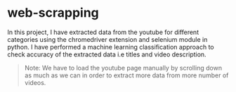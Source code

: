 # web-scrapping

In this project, I have extracted data from the youtube for different categories using the chromedriver extension and selenium module in python. I have performed a machine learning classification approach to check accuracy of the extracted data i.e titles and video description.

>Note: 
We have to load the youtube page manually by scrolling down as much as we can in order to extract more data from more number of videos.

